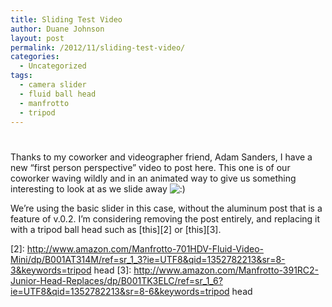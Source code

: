 ```yaml
---
title: Sliding Test Video
author: Duane Johnson
layout: post
permalink: /2012/11/sliding-test-video/
categories:
  - Uncategorized
tags:
  - camera slider
  - fluid ball head
  - manfrotto
  - tripod
---
```

# 

Thanks to my coworker and videographer friend, Adam Sanders, I have a new “first person perspective” video to post here. This one is of our coworker waving wildly and in an animated way to give us something interesting to look at as we slide away ![:)][1] 

 [1]: http://makerslider.com/wp/wp-includes/images/smilies/icon_smile.gif



We’re using the basic slider in this case, without the aluminum post that is a feature of v.0.2. I’m considering removing the post entirely, and replacing it with a tripod ball head such as [this][2] or [this][3].

 [2]: http://www.amazon.com/Manfrotto-701HDV-Fluid-Video-Mini/dp/B001AT314M/ref=sr_1_3?ie=UTF8&qid=1352782213&sr=8-3&keywords=tripod head
 [3]: http://www.amazon.com/Manfrotto-391RC2-Junior-Head-Replaces/dp/B001TK3ELC/ref=sr_1_6?ie=UTF8&qid=1352782213&sr=8-6&keywords=tripod head